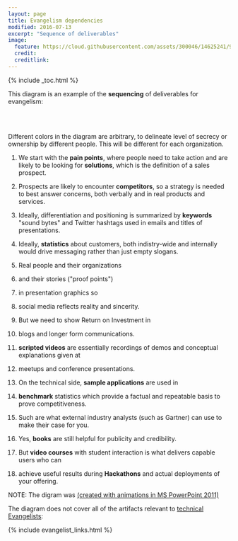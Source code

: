 ```yaml
---
layout: page
title: Evangelism dependencies
modified: 2016-07-13
excerpt: "Sequence of deliverables"
image:
  feature: https://cloud.githubusercontent.com/assets/300046/14625241/9a22d514-059e-11e6-8aa4-7a387673a418.jpg
  credit: 
  creditlink: 
---
```


{% include _toc.html %}

This diagram 
is an example of the <strong>sequencing</strong> 
of deliverables for evangelism:

   <amp-img width="650" height="350" alt="evangelism-dependencies-v01-650x350-c57.jpg"
   layout="responsive" 
   src="https://cloud.githubusercontent.com/assets/300046/16840186/8de332f4-4990-11e6-8a11-0ae08b681e3b.jpg">
   </amp-img><br /><br />

Different colors in the diagram are arbitrary, 
to delineate level of secrecy or ownership by different people.
This will be different for each organization.

1. We start with the <strong>pain points</strong>, where people need to take action 
   and are likely to be looking for <strong>solutions</strong>,
   which is the definition of a sales prospect.

2. Prospects are likely to encounter <strong>competitors</strong>,
   so a strategy is needed to best answer concerns, 
   both verbally and in real products and services.

0. Ideally, differentiation and positioning is summarized by <strong>keywords</strong> 
   "sound bytes" and Twitter hashtags used in emails and titles of presentations.

0. Ideally, <strong>statistics</strong> about customers, 
   both indistry-wide and internally 
   would drive messaging rather than just empty slogans.

0. Real people and their organizations
0. and their stories ("proof points")
0. in presentation graphics so
0. social media reflects reality and sincerity.
0. But we need to show Return on Investment in
0. blogs and longer form communications.

0. <strong>scripted videos</strong> are essentially recordings of demos and 
   conceptual explanations given at
0. meetups and conference presentations.

0. On the technical side, <strong>sample applications</strong> are used in
0. <strong>benchmark</strong> statistics which provide a factual and repeatable basis to prove competitiveness.
0. Such are what external industry analysts (such as Gartner) can use to make their case for you.

0. Yes, <strong>books</strong> are still helpful for publicity and credibility.
0. But <strong>video courses</strong> with student interaction is what 
   delivers capable users who can
0. achieve useful results during <strong>Hackathons</strong> and actual deployments of your offering.


NOTE: The digram was [(created with animations in MS PowerPoint 2011)](/fig/evangelism_dependencies_v01.pptx/)

The diagram does not cover all of the artifacts relevant to [technical Evangelists](/evangelist/):

{% include evangelist_links.html %}

